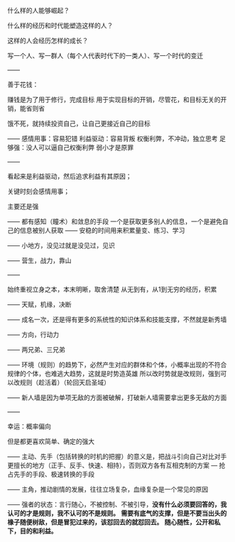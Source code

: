 什么样的人能够崛起？

什么样的经历和时代能塑造这样的人？

这样的人会经历怎样的成长？

写一个人、写一群人（每个人代表时代下的一类人）、写一个时代的变迁

——

善于花钱：

赚钱是为了用于修行，完成目标
用于实现目标的开销，尽管花，和目标无关的开销，能省则省

饿不死，就持续投资自己，让自己更接近自己的目标

——
感情用事：容易犯错
利益驱动：容易背叛
权衡利弊，不冲动，独立思考
足够强：没人可以逼自己权衡利弊
弱小才是原罪

——

看起来是利益驱动，然后追求利益有其原因；

关键时刻会感情用事；

主要还是强

——
都有感知（瞳术）和敛息的手段
一个是获取更多别人的信息，一个是避免自己的信息被别人获取
——
安稳的时间用来积累量变、练习、学习

——
小地方，没见过就是没见过，见识

——
营生，战力，靠山

——

始终重视立身之本，本末明晰，取舍清楚
从无到有，从1到无穷的经历，积累

——
天赋，机缘，决断

——
成名一次，还是得有更多的系统性的知识体系和技能支撑，不然就是新秀墙

——
方向，行动力

——
两兄弟、三兄弟

——
环境（规则）的趋势下，必然产生对应的群体和个体，小概率出现的不符合规律的个体，也难逃大趋势，这就是时势造英雄
所以改时势就是改规则，强到可以改规则（趁活着）（轮回天启圣域）

——
新人墙是因为单项无敌的方面被破解，打破新人墙需要拿出更多无敌的方面

——

幸运：概率偏向

但是都更喜欢简单、确定的强大

——
主动、先手（包括转换的时机的把握）的意义是，把战斗引向自己对比对手更擅长的地方（正手、反手、快速、相持），否则双方各有互相克制的方案
— 抢占先手的手段、极速转换的手段

——
主角，推动剧情的发展，往往立场复杂，血缘复杂是一个常见的原因

——
强者的状态：言行随心，不被控制、不被引导，**没有什么必须要回答的，我认可的才是规则，我不认可的不是规则。**
**需要有底气的支撑，但是不要当出头的椽子随便树敌，但是冒犯过来的，该怼回去的就怼回去。**
**随心随性，公开和私下，目的和利益。**
